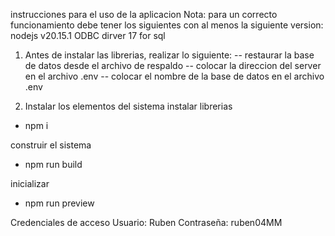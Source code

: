 instrucciones para el uso de la aplicacion
Nota: para un correcto funcionamiento debe tener los siguientes con al menos la siguiente version:
nodejs v20.15.1
ODBC dirver 17 for sql


1. Antes de instalar las librerias, realizar lo siguiente:
   -- restaurar la base de datos desde el archivo de respaldo
   -- colocar la direccion del server en el archivo .env
   -- colocar el nombre de la base de datos en el archivo .env

2. Instalar los elementos del sistema
instalar librerias
 - npm i

construir el sistema
- npm run build

inicializar
- npm run preview


Credenciales de acceso
Usuario: Ruben
Contraseña: ruben04MM